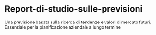 # Report-di-studio-sulle-previsioni
Una previsione basata sulla ricerca di tendenze e valori di mercato futuri. Essenziale per la pianificazione aziendale a lungo termine.
